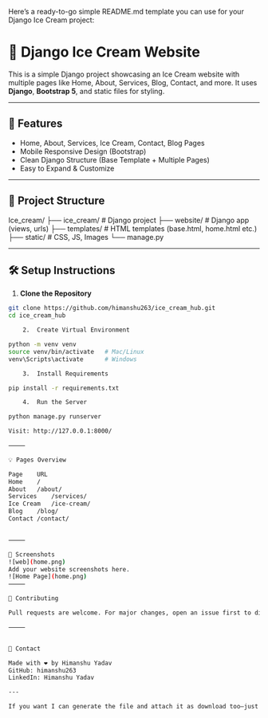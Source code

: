 Here’s a ready-to-go simple README.md template you can use for your Django Ice Cream project:

# 🍨 Django Ice Cream Website

This is a simple Django project showcasing an Ice Cream website with multiple pages like Home, About, Services, Blog, Contact, and more. It uses **Django**, **Bootstrap 5**, and static files for styling.

---

## 🚀 Features

- Home, About, Services, Ice Cream, Contact, Blog Pages
- Mobile Responsive Design (Bootstrap)
- Clean Django Structure (Base Template + Multiple Pages)
- Easy to Expand & Customize

---

## 📂 Project Structure

Ice_cream/
├── ice_cream/          # Django project
├── website/            # Django app (views, urls)
├── templates/          # HTML templates (base.html, home.html etc.)
├── static/             # CSS, JS, Images
└── manage.py

---

## 🛠️ Setup Instructions

1. **Clone the Repository**
```bash
git clone https://github.com/himanshu263/ice_cream_hub.git
cd ice_cream_hub

	2.	Create Virtual Environment

python -m venv venv
source venv/bin/activate   # Mac/Linux
venv\Scripts\activate      # Windows

	3.	Install Requirements

pip install -r requirements.txt

	4.	Run the Server

python manage.py runserver

Visit: http://127.0.0.1:8000/

⸻

💡 Pages Overview

Page	URL
Home	/
About	/about/
Services	/services/
Ice Cream	/ice-cream/
Blog	/blog/
Contact	/contact/


⸻

📸 Screenshots
![web](home.png)
Add your website screenshots here.
![Home Page](home.png)
⸻

🤝 Contributing

Pull requests are welcome. For major changes, open an issue first to discuss what you would like to change.

⸻


📧 Contact

Made with ❤️ by Himanshu Yadav
GitHub: himanshu263
LinkedIn: Himanshu Yadav

---

If you want I can generate the file and attach it as download too—just tell me!
